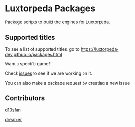 # Luxtorpeda Packages

Package scripts to build the engines for Luxtorpeda.

## Supported titles

To see a list of supported titles, go to https://luxtorpeda-dev.github.io/packages.html

Want a specific game? 

Check [issues](https://github.com/luxtorpeda-dev/packages/issues) to see if we are working on it.

You can also make a package request by creating a [new issue](https://github.com/luxtorpeda-dev/packages/issues/new/choose)

## Contributors

[d10sfan](https://github.com/d10sfan)

[dreamer](https://github.com/dreamer)
